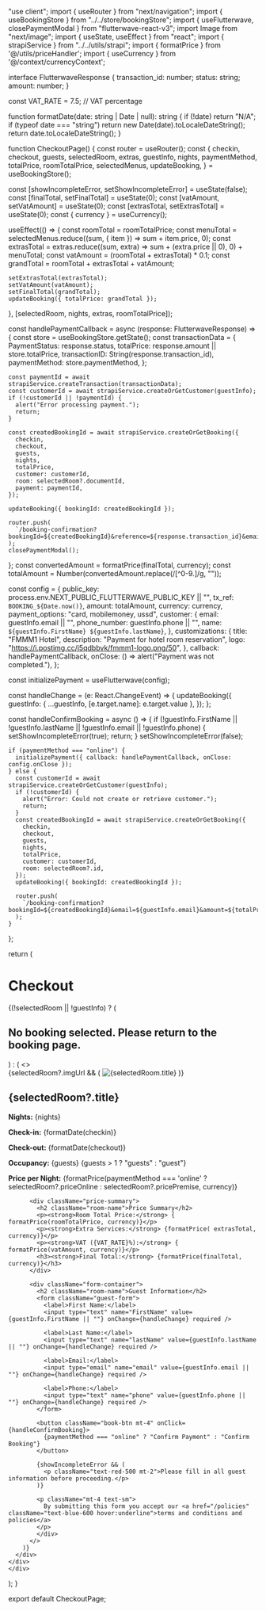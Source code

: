 "use client";
import { useRouter } from "next/navigation";
import { useBookingStore } from "../../store/bookingStore";
import { useFlutterwave, closePaymentModal } from "flutterwave-react-v3";
import Image from "next/image";
import { useState, useEffect } from "react";
import { strapiService } from "../../utils/strapi";
import { formatPrice } from '@/utils/priceHandler';
import { useCurrency } from '@/context/currencyContext';

interface FlutterwaveResponse {
  transaction_id: number;
  status: string;
  amount: number;
}

const VAT_RATE = 7.5; // VAT percentage


function formatDate(date: string | Date | null): string {
  if (!date) return "N/A";
  if (typeof date === "string") return new Date(date).toLocaleDateString();
  return date.toLocaleDateString();
}

function CheckoutPage() {
  const router = useRouter();
  const {
    checkin,
    checkout,
    guests,
    selectedRoom,
    extras,
    guestInfo,
    nights,
    paymentMethod,
    totalPrice,
    roomTotalPrice, 
    selectedMenus,
    updateBooking,
  } = useBookingStore();

  const [showIncompleteError, setShowIncompleteError] = useState(false);
  const [finalTotal, setFinalTotal] = useState(0);
  const [vatAmount, setVatAmount] = useState(0);
  const [extrasTotal, setExtrasTotal] = useState(0);
  const { currency } = useCurrency();


  useEffect(() => {
    const roomTotal = roomTotalPrice;
    const menuTotal = selectedMenus.reduce((sum, { item }) => sum + item.price, 0);
    const extrasTotal = extras.reduce((sum, extra) => sum + (extra.price || 0), 0) + menuTotal;
    const vatAmount = (roomTotal + extrasTotal) * 0.1;
    const grandTotal = roomTotal + extrasTotal + vatAmount;

    setExtrasTotal(extrasTotal);
    setVatAmount(vatAmount);
    setFinalTotal(grandTotal);
    updateBooking({ totalPrice: grandTotal });
  }, [selectedRoom, nights, extras, roomTotalPrice]);

  const handlePaymentCallback = async (response: FlutterwaveResponse) => {
    const store = useBookingStore.getState();
    const transactionData = {
      PaymentStatus: response.status,
      totalPrice: response.amount || store.totalPrice,
      transactionID: String(response.transaction_id),
      paymentMethod: store.paymentMethod,
    };

    const paymentId = await strapiService.createTransaction(transactionData);
    const customerId = await strapiService.createOrGetCustomer(guestInfo);
    if (!customerId || !paymentId) {
      alert("Error processing payment.");
      return;
    }

    const createdBookingId = await strapiService.createOrGetBooking({
      checkin,
      checkout,
      guests,
      nights,
      totalPrice,
      customer: customerId,
      room: selectedRoom?.documentId,
      payment: paymentId,
    });
    
    updateBooking({ bookingId: createdBookingId });
    
    router.push(
      `/booking-confirmation?bookingId=${createdBookingId}&reference=${response.transaction_id}&email=${guestInfo.email}&amount=${store.totalPrice}&checkIn=${formatDate(checkin)}&checkOut=${formatDate(checkout)}&guests=${guests}&room=${selectedRoom?.title}&roomImage=${selectedRoom?.imgUrl}`
    );
    closePaymentModal();
  };
  const convertedAmount = formatPrice(finalTotal, currency);
  const totalAmount = Number(convertedAmount.replace(/[^0-9.]/g, ""));

  const config = {
    public_key: process.env.NEXT_PUBLIC_FLUTTERWAVE_PUBLIC_KEY || "",
    tx_ref: `BOOKING_${Date.now()}`,
    amount: totalAmount,
    currency: currency, 
    payment_options: "card, mobilemoney, ussd",
    customer: {
      email: guestInfo.email || "",
      phone_number: guestInfo.phone || "",
      name: `${guestInfo.FirstName} ${guestInfo.lastName}`,
    },
    customizations: {
      title: "FMMM1 Hotel",
      description: "Payment for hotel room reservation",
      logo: "https://i.postimg.cc/j5qdbbvk/fmmm1-logo.png/50",
    },
    callback: handlePaymentCallback,
    onClose: () => alert("Payment was not completed."),
  };

  const initializePayment = useFlutterwave(config);

  const handleChange = (e: React.ChangeEvent<HTMLInputElement>) => {
    updateBooking({
      guestInfo: { ...guestInfo, [e.target.name]: e.target.value },
    });
  };

  const handleConfirmBooking = async () => {
    if (!guestInfo.FirstName || !guestInfo.lastName || !guestInfo.email || !guestInfo.phone) {
      setShowIncompleteError(true);
      return;
    }
    setShowIncompleteError(false);

    if (paymentMethod === "online") {
      initializePayment({ callback: handlePaymentCallback, onClose: config.onClose });
    } else {
      const customerId = await strapiService.createOrGetCustomer(guestInfo);
      if (!customerId) {
        alert("Error: Could not create or retrieve customer.");
        return;
      }
      const createdBookingId = await strapiService.createOrGetBooking({
        checkin,
        checkout,
        guests,
        nights,
        totalPrice,
        customer: customerId,
        room: selectedRoom?.id,
      });
      updateBooking({ bookingId: createdBookingId });
      
      router.push(
        `/booking-confirmation?bookingId=${createdBookingId}&email=${guestInfo.email}&amount=${totalPrice}&checkIn=${formatDate(checkin)}&checkOut=${formatDate(checkout)}&guests=${guests}&room=${selectedRoom?.title}&roomImage=${selectedRoom?.imgUrl}`
      );
    }
  };

 

  return (
    <div className="our_room">
      <div className="booking-container">
        <h1 className="booking-header text-center">Checkout</h1>
        <div className="checkout-layout">
        {(!selectedRoom || !guestInfo) ? (
          <h2 className="text-center">No booking selected. Please return to the booking page.</h2>
        ) : (
          <>
          <div className="room-card">
            <div className="room-info">
              {selectedRoom?.imgUrl && (
                <Image
                  src={selectedRoom.imgUrl}
                  alt={selectedRoom.title}
                  width={350}
                  height={200}
                  className="rounded-lg"
                />
              )}
              <div className="room-details">
                <h2 className="room-name">{selectedRoom?.title}</h2>
                <p><strong>Nights:</strong> {nights}</p>
                <p><strong>Check-in:</strong> {formatDate(checkin)}</p>
                <p><strong>Check-out:</strong> {formatDate(checkout)}</p>
                <p><strong>Occupancy:</strong> {guests} {guests > 1 ? "guests" : "guest"}</p>
                <p className="price price-online"><strong>Price per Night:</strong>  {formatPrice(paymentMethod === 'online' ? selectedRoom?.priceOnline : selectedRoom?.pricePremise, currency)} </p>
              </div>
            </div>
          </div>

          <div className="price-summary">
            <h2 className="room-name">Price Summary</h2>
            <p><strong>Room Total Price:</strong> { formatPrice(roomTotalPrice, currency)}</p>
            <p><strong>Extra Services:</strong> {formatPrice( extrasTotal, currency)}</p>
            <p><strong>VAT ({VAT_RATE}%):</strong> { formatPrice(vatAmount, currency)}</p>
            <h3><strong>Final Total:</strong> {formatPrice(finalTotal, currency)}</h3>
          </div>

          <div className="form-container">
            <h2 className="room-name">Guest Information</h2>
            <form className="guest-form">
              <label>First Name:</label>
              <input type="text" name="FirstName" value={guestInfo.FirstName || ""} onChange={handleChange} required />

              <label>Last Name:</label>
              <input type="text" name="lastName" value={guestInfo.lastName || ""} onChange={handleChange} required />

              <label>Email:</label>
              <input type="email" name="email" value={guestInfo.email || ""} onChange={handleChange} required />

              <label>Phone:</label>
              <input type="text" name="phone" value={guestInfo.phone || ""} onChange={handleChange} required />
            </form>

            <button className="book-btn mt-4" onClick={handleConfirmBooking}>
              {paymentMethod === "online" ? "Confirm Payment" : "Confirm Booking"}
            </button>

            {showIncompleteError && (
              <p className="text-red-500 mt-2">Please fill in all guest information before proceeding.</p>
            )}

            <p className="mt-4 text-sm">
              By submitting this form you accept our <a href="/policies" className="text-blue-600 hover:underline">terms and conditions and policies</a>
            </p>
            </div>   
          </>
        )}
      </div>
    </div>
    </div>
  );
}

export default CheckoutPage;